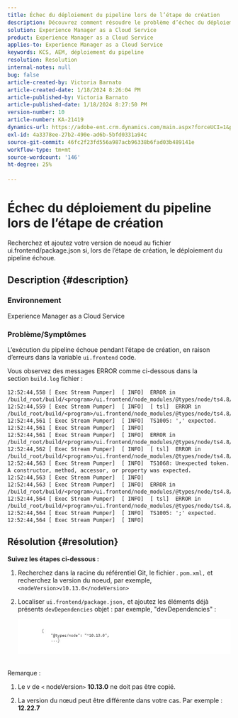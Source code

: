```yaml
---
title: Échec du déploiement du pipeline lors de l’étape de création
description: Découvrez comment résoudre le problème d’échec du déploiement du pipeline à l’étape de création.
solution: Experience Manager as a Cloud Service
product: Experience Manager as a Cloud Service
applies-to: Experience Manager as a Cloud Service
keywords: KCS, AEM, déploiement du pipeline
resolution: Resolution
internal-notes: null
bug: false
article-created-by: Victoria Barnato
article-created-date: 1/18/2024 8:26:04 PM
article-published-by: Victoria Barnato
article-published-date: 1/18/2024 8:27:50 PM
version-number: 10
article-number: KA-21419
dynamics-url: https://adobe-ent.crm.dynamics.com/main.aspx?forceUCI=1&pagetype=entityrecord&etn=knowledgearticle&id=15fe1acb-3fb6-ee11-a569-6045bd006b25
exl-id: 4a3378ee-27b2-490e-ad6b-5bfd0331a94c
source-git-commit: 46fc2f23fd556a987acb96338b6fad03b489141e
workflow-type: tm+mt
source-wordcount: '146'
ht-degree: 25%

---
```


# Échec du déploiement du pipeline lors de l’étape de création


Recherchez et ajoutez votre version de noeud au fichier ui.frontend/package.json si, lors de l’étape de création, le déploiement du pipeline échoue.

## Description {#description}


### <b>Environnement</b>

Experience Manager as a Cloud Service



### <b>Problème/Symptômes</b>

L’exécution du pipeline échoue pendant l’étape de création, en raison d’erreurs dans la variable `ui.frontend` code.

Vous observez des messages ERROR comme ci-dessous dans la section `build.log` fichier :




```
12:52:44,558 [ Exec Stream Pumper]  [ INFO]  ERROR in /build_root/build/<program>/ui.frontend/node_modules/@types/node/ts4.8/util.d.ts
12:52:44,559 [ Exec Stream Pumper]  [ INFO]  [ tsl]  ERROR in /build_root/build/<program>/ui.frontend/node_modules/@types/node/ts4.8/util.d.ts(1485,42)
12:52:44,561 [ Exec Stream Pumper]  [ INFO]  TS1005: ',' expected.
12:52:44,561 [ Exec Stream Pumper]  [ INFO] 
12:52:44,561 [ Exec Stream Pumper]  [ INFO]  ERROR in /build_root/build/<program>/ui.frontend/node_modules/@types/node/ts4.8/util.d.ts
12:52:44,562 [ Exec Stream Pumper]  [ INFO]  [ tsl]  ERROR in /build_root/build/<program>/ui.frontend/node_modules/@types/node/ts4.8/util.d.ts(1485,44)
12:52:44,563 [ Exec Stream Pumper]  [ INFO]  TS1068: Unexpected token. A constructor, method, accessor, or property was expected.
12:52:44,563 [ Exec Stream Pumper]  [ INFO] 
12:52:44,563 [ Exec Stream Pumper]  [ INFO]  ERROR in /build_root/build/<program>/ui.frontend/node_modules/@types/node/ts4.8/util.d.ts
12:52:44,564 [ Exec Stream Pumper]  [ INFO]  [ tsl]  ERROR in /build_root/build/<program>/ui.frontend/node_modules/@types/node/ts4.8/util.d.ts(1485,57)
12:52:44,564 [ Exec Stream Pumper]  [ INFO]  TS1005: ';' expected.
12:52:44,564 [ Exec Stream Pumper]  [ INFO]
```



## Résolution {#resolution}

<b>Suivez les étapes ci-dessous :</b>
1. Recherchez dans la racine du référentiel Git, le fichier . `pom.xml,` et recherchez la version du noeud, par exemple, `<nodeVersion>v10.13.0</nodeVersion>`


2. Localiser `ui.frontend/package.json,` et ajoutez les éléments déjà présents `devDependencies` objet : par exemple, &quot;devDependencies&quot; :

   ![](assets/007186ff-51eb-ed11-a7c6-6045bd006e5a.png)



<br>Remarque :<br>


1. Le v de `<` nodeVersion`>` <b>10.13.0</b> ne doit pas être copié.


2. La version du nœud peut être différente dans votre cas. Par exemple : <b>12.22.7</b>
